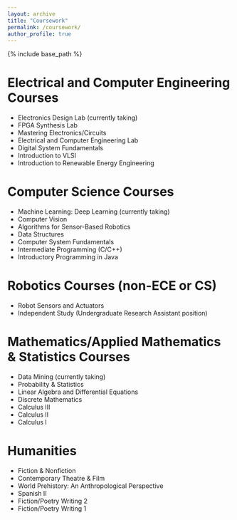 ```yaml
---
layout: archive
title: "Coursework"
permalink: /coursework/
author_profile: true
---
```


{% include base_path %}

Electrical and Computer Engineering Courses
======
* Electronics Design Lab (currently taking)
* FPGA Synthesis Lab
* Mastering Electronics/Circuits
* Electrical and Computer Engineering Lab
* Digital System Fundamentals
* Introduction to VLSI
* Introduction to Renewable Energy Engineering

Computer Science Courses
======
* Machine Learning: Deep Learning (currently taking)
* Computer Vision
* Algorithms for Sensor-Based Robotics
* Data Structures
* Computer System Fundamentals
* Intermediate Programming (C/C++)
* Introductory Programming in Java

Robotics Courses (non-ECE or CS)
======
* Robot Sensors and Actuators
* Independent Study (Undergraduate Research Assistant position)

Mathematics/Applied Mathematics & Statistics Courses
======
* Data Mining (currently taking)
* Probability & Statistics
* Linear Algebra and Differential Equations
* Discrete Mathematics
* Calculus III
* Calculus II
* Calculus I

Humanities
======
* Fiction & Nonfiction
* Contemporary Theatre & Film
* World Prehistory: An Anthropological Perspective
* Spanish II
* Fiction/Poetry Writing 2
* Fiction/Poetry Writing 1
